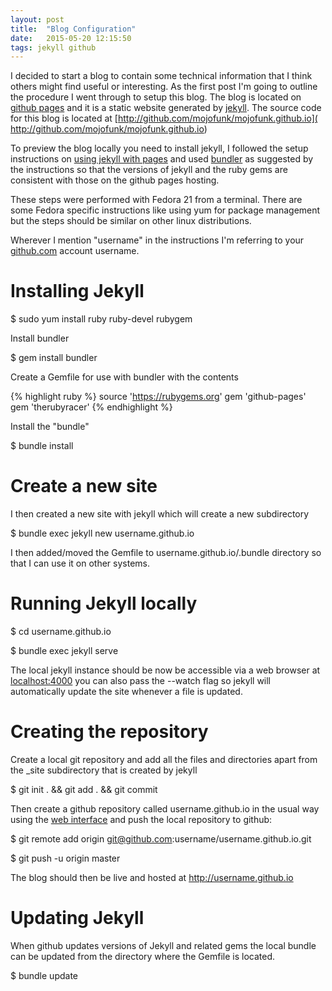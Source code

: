 ```yaml
---
layout: post
title:  "Blog Configuration"
date:   2015-05-20 12:15:50
tags: jekyll github
---
```


I decided to start a blog to contain some technical information that I
think others might find useful or interesting. As the first post I'm going to
outline the procedure I went through to setup this blog. The blog is located
on [github pages](https://pages.github.com) and it is a static website
generated by [jekyll](http://jekyllrb.com). The source code for this blog is
located at [http://github.com/mojofunk/mojofunk.github.io](
http://github.com/mojofunk/mojofunk.github.io)

To preview the blog locally you need to install jekyll, I followed the setup
instructions on [using jekyll with pages](
https://help.github.com/articles/using-jekyll-with-pages) and used
[bundler](http://bundler.io) as suggested by the instructions so that the
versions of jekyll and the ruby gems are consistent with those on the github
pages hosting.

These steps were performed with Fedora 21 from a terminal. There are some
Fedora specific instructions like using yum for package management but the
steps should be similar on other linux distributions.

Wherever I mention "username" in the instructions I'm referring to your
[github.com](http://github.com) account username.

# Installing Jekyll

$ sudo yum install ruby ruby-devel rubygem

Install bundler

$ gem install bundler

Create a Gemfile for use with bundler with the contents

{% highlight ruby %}
source 'https://rubygems.org'
gem 'github-pages'
gem 'therubyracer'
{% endhighlight %}

Install the "bundle"

$ bundle install

# Create a new site

I then created a new site with jekyll which will create a new subdirectory

$ bundle exec jekyll new username.github.io

I then added/moved the Gemfile to username.github.io/.bundle directory so that
I can use it on other systems.

# Running Jekyll locally

$ cd username.github.io

$ bundle exec jekyll serve

The local jekyll instance should be now be accessible via a web browser at
[localhost:4000](localhost:4000) you can also pass the --watch flag so jekyll
will automatically update the site whenever a file is updated.

# Creating the repository

Create a local git repository and add all the files and directories apart from
the _site subdirectory that is created by jekyll

$ git init . && git add . && git commit

Then create a github repository called username.github.io in the usual way
using the [web interface](https://github.com/new) and push the local repository
to github:

$ git remote add origin git@github.com:username/username.github.io.git

$ git push -u origin master

The blog should then be live and hosted at http://username.github.io

# Updating Jekyll

When github updates versions of Jekyll and related gems the local bundle can be
updated from the directory where the Gemfile is located.

$ bundle update
